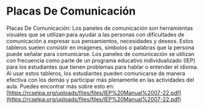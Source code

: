 # Placas De Comunicación
Placas De Comunicación: Los paneles de comunicación son herramientas visuales que se utilizan para ayudar a las personas con dificultades de comunicación a expresar sus pensamientos, necesidades y deseos. Estos tableros suelen consistir en imágenes, símbolos o palabras que la persona puede señalar para comunicarse. Los paneles de comunicación se utilizan con frecuencia como parte de un programa educativo individualizado (IEP) para los estudiantes que tienen problemas para hablar o entender el idioma. Al usar estos tableros, los estudiantes pueden comunicarse de manera efectiva con los demás y participar más plenamente en las actividades del aula.
Puedes encontrar más sobre esto en: [https://rcselpa.org/uploads/files/files/IEP%20Manual%2007-22.pdf](https://rcselpa.org/uploads/files/files/IEP%20Manual%2007-22.pdf)